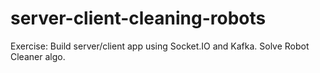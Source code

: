 # server-client-cleaning-robots
Exercise: Build server/client app using Socket.IO and Kafka. Solve Robot Cleaner algo.
